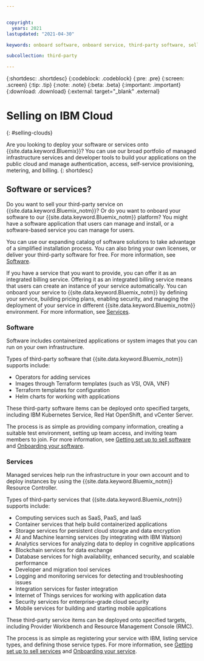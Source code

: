 ```yaml
---


copyright:
  years: 2021
lastupdated: "2021-04-30"

keywords: onboard software, onboard service, third-party software, sell on IBM Cloud, third-party service, Partner Center, resource management console, RMC, product onboarding, deploy

subcollection: third-party

---
```


{:shortdesc: .shortdesc}
{:codeblock: .codeblock}
{:pre: .pre}
{:screen: .screen}
{:tip: .tip}
{:note: .note}
{:beta: .beta}
{:important: .important}
{:download: .download}
{:external: target="_blank" .external}

# Selling on IBM Cloud
{: #selling-clouds}

Are you looking to deploy your software or services onto {{site.data.keyword.Bluemix}}? You can use our broad portfolio of managed infrastructure services and developer tools to build your applications on the public cloud and manage authentication, access, self-service provisioning, metering, and billing.
{: shortdesc} 

## Software or services? 
Do you want to sell your third-party service on {{site.data.keyword.Bluemix_notm}}? Or do you want to onboard your software to our {{site.data.keyword.Bluemix_notm}} platform? You might have a software application that users can manage and install, or a software-based service you can manage for users. 

You can use our expanding catalog of software solutions to take advantage of a simplified installation process. You can also bring your own licenses, or deliver your third-party software for free. For more information, see [Software](https://cloud.ibm.com/catalog#software). 

If you have a service that you want to provide, you can offer it as an integrated billing service. Offering it as an integrated billing service means that users can create an instance of your service automatically. You can onboard your service to {{site.data.keyword.Bluemix_notm}} by defining your service, building pricing plans, enabling security, and managing the deployment of your service in different {{site.data.keyword.Bluemix_notm}} environment. For more information, see [Services](https://cloud.ibm.com/catalog#services). 

### Software 
Software includes containerized applications or system images that you can run on your own infrastructure.

Types of third-party software that {{site.data.keyword.Bluemix_notm}} supports include: 
- Operators for adding services 
- Images through Terraform templates (such as VSI, OVA, VNF) 
- Terraform templates for configuration 
- Helm charts for working with applications 

These third-party software items can be deployed onto specified targets, including IBM Kubernetes Service, Red Hat OpenShift, and vCenter Server.

The process is as simple as providing company information, creating a suitable test environment, setting up team access, and inviting team members to join.  For more information, see [Getting set up to sell software](/docs/third-party?topic=third-party-get-started) and [Onboarding your software](/docs/third-party?topic=third-party-sw-validate).

### Services
Managed services help run the infrastructure in your own account and to deploy instances by using the {{site.data.keyword.Bluemix_notm}} Resource Controller.

Types of third-party services that {{site.data.keyword.Bluemix_notm}} supports include: 
- Computing services such as SaaS, PaaS, and IaaS
- Container services that help build containerized applications 
- Storage services for persistent cloud storage and data encryption
- AI and Machine learning services (by integrating with IBM Watson) 
- Analytics services for analyzing data to deploy in cognitive applications 
- Blockchain services for data exchange
- Database services for high availability, enhanced security, and scalable performance
- Developer and migration tool services 
- Logging and monitoring services for detecting and troubleshooting issues 
- Integration services for faster integration
- Internet of Things services for working with application data
- Security services for enterprise-grade cloud security 
- Mobile services for building and starting mobile applications 

These third-party service items can be deployed onto specified targets, including Provider Workbench and  Resource Management Console (RMC). 

The process is as simple as registering your service with IBM, listing service types, and defining those service types. For more information, see [Getting set up to sell services](/docs/third-party?topic=third-party-sw-getting-started) and [Onboarding your service](/docs/third-party?topic=third-party-overview). 
